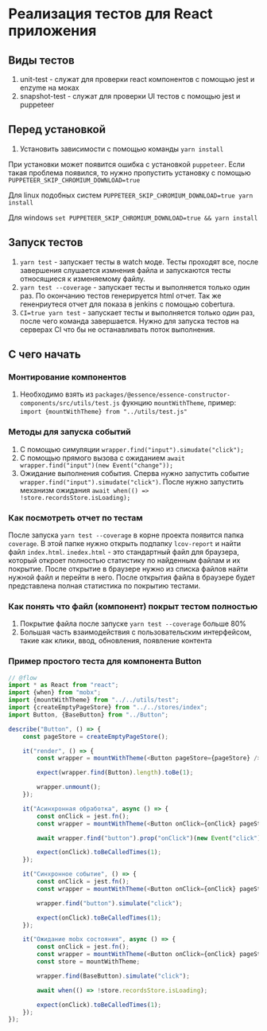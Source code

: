 # Реализация тестов для React приложения

## Виды тестов

1. unit-test - служат для проверки react компонентов с помощью jest и enzyme на моках
1. snapshot-test - служат для проверки UI тестов с помощью jest и puppeteer

## Перед установкой

1. Установить зависимости с помощью команды `yarn install`

При установки может появится ошибка с установкой `puppeteer`. Если такая проблема появился, то нужно пропустить установку с помощью `PUPPETEER_SKIP_CHROMIUM_DOWNLOAD=true`

Для linux подобных систем `PUPPETEER_SKIP_CHROMIUM_DOWNLOAD=true yarn install`

Для windows `set PUPPETEER_SKIP_CHROMIUM_DOWNLOAD=true && yarn install`

## Запуск тестов

1. `yarn test` - запускает тесты в watch моде. Тесты проходят все, после завершения слушается измнения файла и запускаются тесты относящиеся к изменяемому файлу.
1. `yarn test --coverage` - запускает тесты и выполняется только один раз. По окончанию тестов генерируется html отчет. Так же гененриутеся отчет для показа в jenkins с помощью cobertura.
1. `CI=true yarn test` - запускает тесты и выполняется только один раз, после чего команда завершается. Нужно для запуска тестов на серверах CI что бы не останавливать поток выполнения.

## С чего начать

### Монтирование компонентов

1. Необходимо взять из `packages/@essence/essence-constructor-components/src/utils/test.js` фукнцию `mountWithTheme`, пример: `import {mountWithTheme} from "../utils/test.js"`

### Методы для запуска событий

1. С помощью симуляции `wrapper.find("input").simudate("click");`
1. С помощью прямого вызова с ожиданием `await wrapper.find("input")(new Event("change"));`
1. Ожидание выполнения события. Сперва нужно запустить событие `wrapper.find("input").simudate("click")`. После нужно запустить механизм ожидания `await when(() => !store.recordsStore.isLoading);`

### Как посмотреть отчет по тестам

После запуска `yarn test --coverage` в корне проекта появится папка `coverage`. В этой папке нужно открыть подпапку `lcov-report` и найти файл `index.html`. `inedex.html` - это стандартный файл для браузера, который откроет полностью статистику по найденным файлам и их покрытие. После открытие в браузере нужно из списка файлов найти нужной файл и перейти в него. После открытия файла в браузере будет представлена полная статистика по покрытию тестами.

### Как понять что файл (компонент) покрыт тестом полностью

1. Покрытие файла после запуске `yarn test --coverage` больше 80%
1. Большая часть взаимодействия с пользовательским интерфейсом, такие как клики, ввод, обновления, появление контента

### Пример простого теста для компонента Button

```js
// @flow
import * as React from "react";
import {when} from "mobx";
import {mountWithTheme} from "../../utils/test";
import {createEmptyPageStore} from "../../stores/index";
import Button, {BaseButton} from "../Button";

describe("Button", () => {
    const pageStore = createEmptyPageStore();

    it("render", () => {
        const wrapper = mountWithTheme(<Button pageStore={pageStore} />);

        expect(wrapper.find(Button).length).toBe(1);

        wrapper.unmount();
    });

    it("Асинхронная обработка", async () => {
        const onClick = jest.fn();
        const wrapper = mountWithTheme(<Button onClick={onClick} pageStore={pageStore} />);

        await wrapper.find("button").prop("onClick")(new Event("click"));

        expect(onClick).toBeCalledTimes(1);
    });

    it("Синхронное событие", () => {
        const onClick = jest.fn();
        const wrapper = mountWithTheme(<Button onClick={onClick} pageStore={pageStore} />);

        wrapper.find("button").simulate("click");

        expect(onClick).toBeCalledTimes(1);
    });

    it("Ожидание mobx состояния", async () => {
        const onClick = jest.fn();
        const wrapper = mountWithTheme(<Button onClick={onClick} pageStore={pageStore} />);
        const store = mountWithTheme;

        wrapper.find(BaseButton).simulate("click");

        await when(() => !store.recordsStore.isLoading);

        expect(onClick).toBeCalledTimes(1);
    });
});
```


